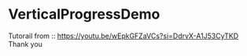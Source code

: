 # VerticalProgressDemo

Tutorail from :: https://youtu.be/wEpkGFZaVCs?si=DdrvX-A1J53CyTKD
Thank you 
